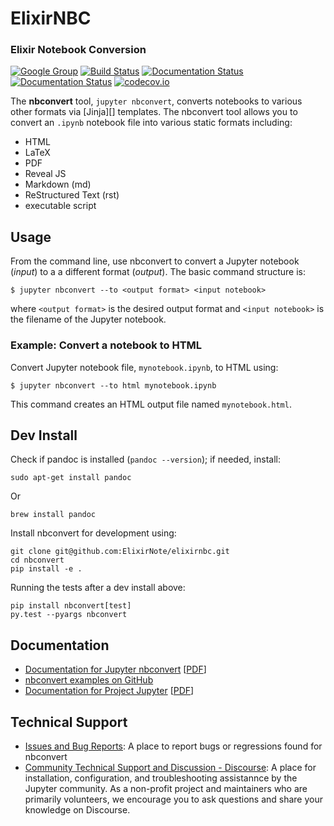 # ElixirNBC

### Elixir Notebook Conversion

[![Google Group](https://img.shields.io/badge/-Google%20Group-lightgrey.svg)](https://groups.google.com/forum/#!forum/jupyter)
[![Build Status](https://travis-ci.org/jupyter/nbconvert.svg?branch=main)](https://travis-ci.org/jupyter/nbconvert)
[![Documentation Status](https://readthedocs.org/projects/nbconvert/badge/?version=latest)](https://nbconvert.readthedocs.io/en/latest/?badge=latest)
[![Documentation Status](https://readthedocs.org/projects/nbconvert/badge/?version=stable)](https://nbconvert.readthedocs.io/en/stable/?badge=stable)
[![codecov.io](https://codecov.io/github/jupyter/nbconvert/coverage.svg?branch=main)](https://codecov.io/github/jupyter/nbconvert?branch=main)

The **nbconvert** tool, `jupyter nbconvert`, converts notebooks to various other
formats via [Jinja][] templates. The nbconvert tool allows you to convert an
`.ipynb` notebook file into various static formats including:

- HTML
- LaTeX
- PDF
- Reveal JS
- Markdown (md)
- ReStructured Text (rst)
- executable script

## Usage

From the command line, use nbconvert to convert a Jupyter notebook (_input_) to a
a different format (_output_). The basic command structure is:

    $ jupyter nbconvert --to <output format> <input notebook>

where `<output format>` is the desired output format and `<input notebook>` is the
filename of the Jupyter notebook.

### Example: Convert a notebook to HTML

Convert Jupyter notebook file, `mynotebook.ipynb`, to HTML using:

    $ jupyter nbconvert --to html mynotebook.ipynb

This command creates an HTML output file named `mynotebook.html`.

## Dev Install

Check if pandoc is installed (`pandoc --version`); if needed, install:

```
sudo apt-get install pandoc
```

Or

```
brew install pandoc
```

Install nbconvert for development using:

```
git clone git@github.com:ElixirNote/elixirnbc.git
cd nbconvert
pip install -e .
```

Running the tests after a dev install above:

```
pip install nbconvert[test]
py.test --pyargs nbconvert
```

## Documentation

- [Documentation for Jupyter nbconvert](https://nbconvert.readthedocs.io/en/latest/)
  [[PDF](https://media.readthedocs.org/pdf/nbconvert/latest/nbconvert.pdf)]
- [nbconvert examples on GitHub](https://github.com/jupyter/nbconvert-examples)
- [Documentation for Project Jupyter](https://jupyter.readthedocs.io/en/latest/index.html)
  [[PDF](https://media.readthedocs.org/pdf/jupyter/latest/jupyter.pdf)]

## Technical Support

- [Issues and Bug Reports](https://github.com/jupyter/nbconvert/issues): A place to report
  bugs or regressions found for nbconvert
- [Community Technical Support and Discussion - Discourse](https://discourse.jupyter.org/): A place for
  installation, configuration, and troubleshooting assistannce by the Jupyter community.
  As a non-profit project and maintainers who are primarily volunteers, we encourage you
  to ask questions and share your knowledge on Discourse.

